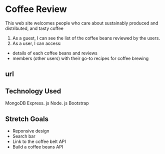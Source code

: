 # Coffee Review
This web site welcomes people who care about sustainably produced and distributed, and tasty coffee
1. As a guest, I can see the list of the coffee beans reviewed by the users.
2. As a user, I can access:
* details of each coffee beans and reviews
* members (other users) with their go-to recipes for coffee brewing

## url

## Technology Used
MongoDB
Express. js
Node. js
Bootstrap

## Stretch Goals
* Reponsive design
* Search bar
* Link to the coffee belt API
* Build a coffee beans API